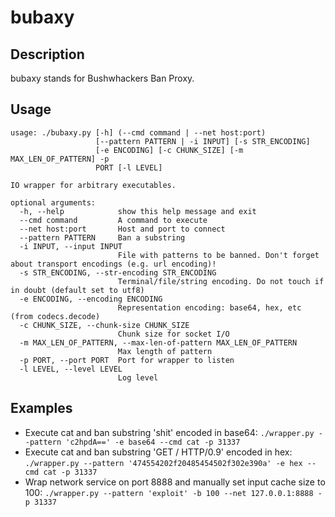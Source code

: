 # bubaxy

## Description

bubaxy stands for Bushwhackers Ban Proxy.

## Usage

```
usage: ./bubaxy.py [-h] (--cmd command | --net host:port)
                   [--pattern PATTERN | -i INPUT] [-s STR_ENCODING]
                   [-e ENCODING] [-c CHUNK_SIZE] [-m MAX_LEN_OF_PATTERN] -p
                   PORT [-l LEVEL]

IO wrapper for arbitrary executables.

optional arguments:
  -h, --help            show this help message and exit
  --cmd command         A command to execute
  --net host:port       Host and port to connect
  --pattern PATTERN     Ban a substring
  -i INPUT, --input INPUT
                        File with patterns to be banned. Don't forget about transport encodings (e.g. url encoding)!
  -s STR_ENCODING, --str-encoding STR_ENCODING
                        Terminal/file/string encoding. Do not touch if in doubt (default set to utf8)
  -e ENCODING, --encoding ENCODING
                        Representation encoding: base64, hex, etc (from codecs.decode)
  -c CHUNK_SIZE, --chunk-size CHUNK_SIZE
                        Chunk size for socket I/O
  -m MAX_LEN_OF_PATTERN, --max-len-of-pattern MAX_LEN_OF_PATTERN
                        Max length of pattern
  -p PORT, --port PORT  Port for wrapper to listen
  -l LEVEL, --level LEVEL
                        Log level
```

## Examples

* Execute cat and ban substring 'shit' encoded in base64:
`./wrapper.py --pattern 'c2hpdA==' -e base64 --cmd cat -p 31337`
* Execute cat and ban substring 'GET / HTTP/0.9' encoded in hex:
`./wrapper.py --pattern '474554202f20485454502f302e390a' -e hex --cmd cat -p 31337`
* Wrap network service on port 8888 and manually set input cache size to 100:
`./wrapper.py --pattern 'exploit' -b 100 --net 127.0.0.1:8888 -p 31337`
